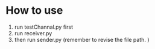 
# How to use 

1. run testChannal.py first
2. run receiver.py
3. then run sender.py (remember to revise the file path. )

